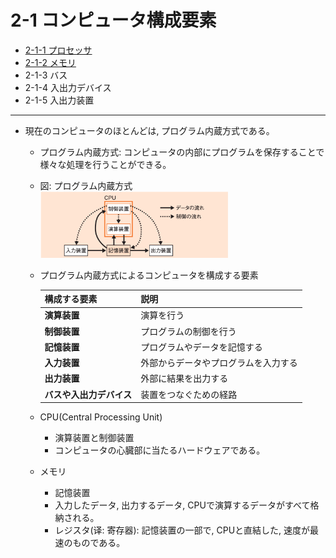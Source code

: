 # 2-1 コンピュータ構成要素

- [2-1-1 プロセッサ](2-1-1プロセッサ.md)
- [2-1-2 メモリ](2-1-2メモリ.md)
- 2-1-3 バス
- 2-1-4 入出力デバイス
- 2-1-5 入出力装置

---

- 現在のコンピュータのほとんどは, プログラム内蔵方式である。
  - プログラム内蔵方式: コンピュータの内部にプログラムを保存することで様々な処理を行うことができる。
  - 図: プログラム内蔵方式<br><img src="./images/2-1/プログラム内蔵方式.png" width = "300" alt="プログラム内蔵方式"/>
  - プログラム内蔵方式によるコンピュータを構成する要素

    | 構成する要素 | 説明 |
    | - | - |
    | **演算装置** | 演算を行う |
    | **制御装置** | プログラムの制御を行う |
    | **記憶装置** | プログラムやデータを記憶する |
    | **入力装置** | 外部からデータやプログラムを入力する |
    | **出力装置** | 外部に結果を出力する |
    | **バスや入出力デバイス** | 装置をつなぐための経路 |

  - CPU(Central Processing Unit)
    - 演算装置と制御装置
    - コンピュータの心臓部に当たるハードウェアである。
  - メモリ
    - 記憶装置
    - 入力したデータ, 出力するデータ, CPUで演算するデータがすべて格納される。
    - レジスタ(译: 寄存器): 記憶装置の一部で, CPUと直結した, 速度が最速のものである。
